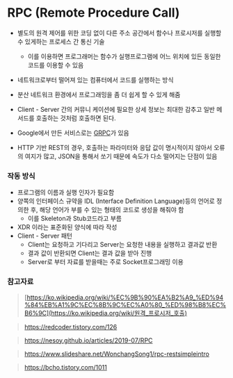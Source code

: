 # RPC (Remote Procedure Call)

- 별도의 원격 제어를 위한 코딩 없이 다른 주소 공간에서 함수나 프로시저를 실행할 수 있게하는 프로세스 간 통신 기술
  - 이를 이용하면 프로그래머는 함수가 실행프로그램에 어느 위치에 있든 동일한 코드를 이용할 수 있음
- 네트워크로부터 떨어져 있는 컴퓨터에서 코드를 실행하는 방식

- 분산 네트워크 환경에서 프로그래밍을 좀 더 쉽게 할 수 있게 해줌

- Client - Server 간의 커뮤니 케이션에 필요한 상세 정보는 최대한 감추고 일반 메서드를 호출하는 것처럼 호출하면 된다.

- Google에서 만든 서비스로는 [GRPC](./GRPC.md)가 있음
- HTTP 기반 REST의 경우, 호출하는 파라미터와 응답 값이 명시적이지 않아서 오류의 여지가 많고, JSON을 통해서 쏘기 때문에 속도가 다소 떨어지는 단점이 있음



### 작동 방식

- 프로그램의 이름과 실행 인자가 필요함
- 양쪽의 인터페이스 규약을 IDL (Interface Definition Language)등의 언어로 정의한 후, 해당 언어가 부를 수 있는 형태의 코드로 생성을 해줘야 함
  - 이를 Skeleton과 Stub코드라고 부름
- XDR 이라는 표준화된 양식에 따라 작성
- Client - Server 패턴
  - Client는 요청하고 기다리고 Server는 요청한 내용을 실행하고 결과값 반환
  - 결과 값이 반환되면 Client는 결과 값을 받아 진행
  - Server로 부터 자료를 받을때는 주로 Socket프로그래밍 이용





### 참고자료

> [https://ko.wikipedia.org/wiki/%EC%9B%90%EA%B2%A9_%ED%94%84%EB%A1%9C%EC%8B%9C%EC%A0%80_%ED%98%B8%EC%B6%9C](https://ko.wikipedia.org/wiki/원격_프로시저_호출)

> https://redcoder.tistory.com/126

> https://nesoy.github.io/articles/2019-07/RPC

> https://www.slideshare.net/WonchangSong1/rpc-restsimpleintro

> https://bcho.tistory.com/1011